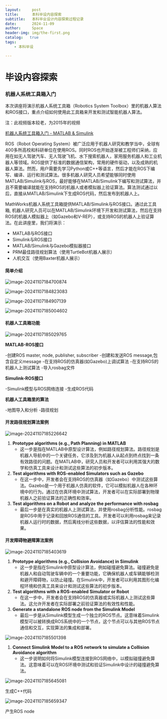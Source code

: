 ```yaml
---
layout:     post
title:      本科毕设内容探索
subtitle:   本科毕业设计内容探索过程记录
date:       2024-11-09
author:     Space
header-img: img/the-first.png
catalog:   true
tags:
    - 本科毕设

---
```






# 毕设内容探索

### 机器人系统工具箱入门

本次讲座将演示机器人系统工具箱（Robotics System Toolbox）里的机器人算法和ROS接口，重点介绍如何使用此工具箱来开发和测试智能机器人算法。

注：此视频版本较老，为2015年的视频

[机器人系统工具箱入门 - MATLAB & Simulink](https://ww2.mathworks.cn/videos/introduction-to-robotics-system-toolbox-101401.html?s_tid=srchtitle)

ROS（Robot Operating System）被广泛应用于机器人研究和教学当中，全球有400多所高校和科研单位在使用ROS。同时ROS也开始逐渐被工程师们采纳，应用在如无人驾驶汽车、无人驾驶飞机、水下搜索机器人，家用服务机器人和工业机器人等领域。ROS提供了标准的数据通信架构，常用的硬件驱动，以及成熟的机器人算法。然而，用户需要先学习Python或C++等语言，然后才能在ROS下编写、编译、运行和测试算法。很多机器人研究人员希望能够同时使用MATLAB/Simulink与ROS，最好能够在MATLAB/Simulink下编写和测试算法，并且不需要编译就能在支持ROS的机器人或者模拟器上验证算法。算法测试通过以后，直接从MATLAB/Simulink下生成ROS代码，然后发布到机器人上。

MathWorks机器人系统工具箱提供MATLAB/Simulink与ROS接口。通过此工具箱, 机器人研究人员可以在MATLAB/Simulink环境下开发和测试算法，然后在支持ROS的机器人模拟器上（如Gazebo和V-REP），或支持ROS的机器人上验证算法。在此讲座里，我们将演示：

- MATLAB与ROS接口
- Simulink与ROS接口
- MATLAB/Simulink与Gazebo模拟器接口
- PRM最佳路径规划算法（使用TurtleBot机器人展示）
- 人机交互（使用Baxter机器人展示）

#### 简单介绍

![image-20241107184700874](10.毕设内容探索.assets/image-20241107184700874.png)

![image-20241107184823083](10.毕设内容探索.assets/image-20241107184823083.png)

![image-20241107184907139](10.毕设内容探索.assets/image-20241107184907139.png)

![image-20241107185004602](10.毕设内容探索.assets/image-20241107185004602.png)

#### 机器人工具箱功能

![image-20241107185029765](10.毕设内容探索.assets/image-20241107185029765.png)

**MATLAB-ROS接口**

-创建ROS master, node, publisher, subscriber
-创建和发送ROS message,包含自定义message
-在支持ROS的仿真器(如Gazebo)上调试算法
-在支持ROS的机器人上测试算法
-导入rosbag文件

**Simulink-ROS接口**

-Simulink模型与ROS网络连接
-生成ROS代码

**机器人工具箱里的算法**

-地图导入和分析
-路径规划

#### 开发路径规划算法案例

![image-20241107185226642](10.毕设内容探索.assets/image-20241107185226642.png)

1. **Prototype algorithms (e.g., Path Planning) in MATLAB**
   - 这一步是指在MATLAB中原型设计算法，例如路径规划算法。路径规划是机器人导航中的一个关键任务，它涉及到为机器人从起点到终点找到一条有效路径的问题。在MATLAB中，研究人员和开发者可以利用其强大的数学和仿真工具来设计和测试这些算法的初步版本。
2. **Test algorithms with ROS-enabled Simulators such as Gazebo**
   - 在这一步中，开发者会在支持ROS的仿真器（如Gazebo）中测试这些算法。Gazebo是一个用于机器人仿真的软件，它可以模拟机器人在各种环境中的行为。通过在仿真环境中测试算法，开发者可以在实际部署到物理机器人之前验证算法的正确性和效率。
3. **Test algorithms on a Robot and analyze the performance with rosbag**
   - 最后一步是在真实的机器人上测试算法，并使用rosbag分析性能。rosbag是ROS中用于记录和回放ROS通信的工具。开发者可以利用rosbag来记录机器人运行时的数据，然后离线分析这些数据，以评估算法的性能和效果。

#### 开发障碍物避障算法案例

![image-20241107185403619](10.毕设内容探索.assets/image-20241107185403619.png)

1. **Prototype algorithms (e.g., Collision Avoidance) in Simulink**
   - 这一步是指在Simulink中原型设计算法，例如碰撞避免算法。碰撞避免是机器人和自动驾驶车辆中的一个重要功能，它确保机器人或车辆能够检测和避开障碍物，以防止碰撞。在Simulink中，开发者可以利用其图形化编程环境和仿真工具来设计和测试这些算法的初步版本。
2. **Test algorithms with a ROS-enabled Simulator or Robot**
   - 在这一步中，开发者会在支持ROS的仿真器或实际机器人上测试这些算法。这允许开发者在实际部署之前验证算法的有效性和性能。
3. **Generate a standalone ROS node from the Simulink Model**
   - 最后一步是从Simulink模型生成一个独立的ROS节点。这意味着Simulink模型可以被转换成ROS系统中的一个节点，这个节点可以与其他ROS节点通信和交互，实现算法的集成和部署。

![image-20241107185501398](10.毕设内容探索.assets/image-20241107185501398.png)

1. **Connect Simulink Model to a ROS network to simulate a Collision Avoidance algorithm**
   - 这一步说明如何将Simulink模型连接到ROS网络中，以模拟碰撞避免算法。这意味着可以在ROS环境中测试和验证Simulink中设计的碰撞避免算法。

![image-20241107185645081](10.毕设内容探索.assets/image-20241107185645081.png)

生成C++代码

![image-20241107185659347](10.毕设内容探索.assets/image-20241107185659347.png)

产生ROS node
